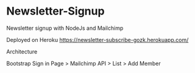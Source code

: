 # Newsletter-Signup
Newsletter signup with NodeJs and Mailchimp

Deployed on Heroku https://newsletter-subscribe-gozk.herokuapp.com/

Architecture

Bootstrap Sign in Page > Mailchimp API > List > Add Member 
